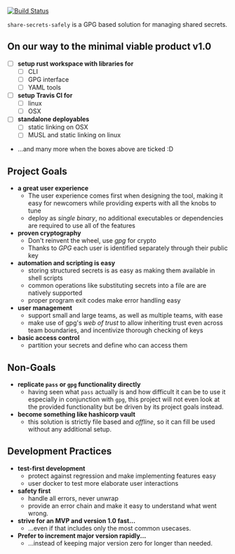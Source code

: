 [![Build Status](https://travis-ci.org/Byron/share-secrets-safely.svg?branch=master)](https://travis-ci.org/Byron/share-secrets-safely)

`share-secrets-safely` is a GPG based solution for managing shared secrets.

## On our way to the minimal viable product v1.0

 * [ ] **setup rust workspace with libraries for**
   * [ ] CLI
   * [ ] GPG interface
   * [ ] YAML tools
 * [ ] **setup Travis CI for**
   * [ ] linux
   * [ ] OSX
 * [ ] **standalone deployables**
   * [ ] static linking on OSX
   * [ ] MUSL and static linking on linux
  
 * ...and many more when the boxes above are ticked :D

## Project Goals

 * **a great user experience**
   * The user experience comes first when designing the tool, making it easy for newcomers while providing experts with all the knobs to tune
   * deploy as *single binary*, no additional executables or dependencies are required to use all of the features
 * **proven cryptography**
   * Don't reinvent the wheel, use *gpg* for crypto
   * Thanks to *GPG* each user is identified separately through their public key
 * **automation and scripting is easy**
   * storing structured secrets is as easy as making them available in shell scripts
   * common operations like substituting secrets into a file are are natively supported
   * proper program exit codes make error handling easy
 * **user management**
   * support small and large teams, as well as multiple teams, with ease
   * make use of gpg's *web of trust* to allow inheriting trust even across team boundaries, and incentivize thorough checking of keys
 * **basic access control**
   * partition your secrets and define who can access them
 

## Non-Goals

 * **replicate `pass` or `gpg` functionality directly**
   * having seen what `pass` actually is and how difficult it can be to use it especially in conjunction with `gpg`, this project will not even look at the provided functionality but be driven by its project goals instead.
 * **become something like hashicorp vault**
   * this solution is strictly file based and *offline*, so it can fill be used without any additional setup.


## Development Practices

 * **test-first development**
   * protect against regression and make implementing features easy
   * user docker to test more elaborate user interactions
 * **safety first**
   * handle all errors, never unwrap
   * provide an error chain and make it easy to understand what went wrong.
 * **strive for an MVP and version 1.0 fast...**
   * ...even if that includes only the most common usecases.
 * **Prefer to increment major version rapidly...**
   * ...instead of keeping major version zero for longer than needed.




